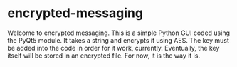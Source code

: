 # encrypted-messaging

Welcome to encrypted messaging. This is a simple Python GUI coded using the 
PyQt5 module. It takes a string and encrypts it using AES. The key must be
added into the code in order for it work, currently. Eventually, the key itself
will be stored in an encrypted file. For now, it is the way it is.
